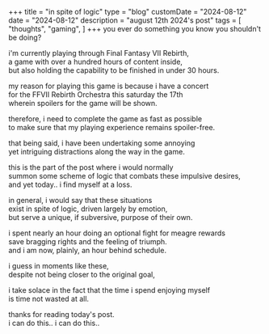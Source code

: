 +++
title = "in spite of logic"
type = "blog"
customDate = "2024-08-12"
date = "2024-08-12"
description = "august 12th 2024's post"
tags = [
    "thoughts",
    "gaming",
]
+++
you ever do something you know you shouldn't be doing?

i'm currently playing through Final Fantasy VII Rebirth,\
a game with over a hundred hours of content inside,\
but also holding the capability to be finished in under 30 hours.

my reason for playing this game is because i have a concert\
for the FFVII Rebirth Orchestra this saturday the 17th\
wherein spoilers for the game will be shown.

therefore, i need to complete the game as fast as possible\
to make sure that my playing experience remains spoiler-free.

that being said, i have been undertaking some annoying\
yet intriguing distractions along the way in the game.

this is the part of the post where i would normally\
summon some scheme of logic that combats these impulsive desires,\
and yet today.. i find myself at a loss.

in general, i would say that these situations\
exist in spite of logic, driven largely by emotion,\
but serve a unique, if subversive, purpose of their own.

i spent nearly an hour doing an optional fight for meagre rewards\
save bragging rights and the feeling of triumph.\
and i am now, plainly, an hour behind schedule.

i guess in moments like these,\
despite not being closer to the original goal,

i take solace in the fact
that the time i spend enjoying myself\
is time not wasted at all.

thanks for reading today's post.\
i can do this.. i can do this..